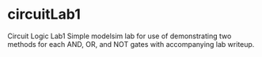 # circuitLab1
Circuit Logic Lab1
Simple modelsim lab for use of demonstrating two methods for each AND, OR, and NOT gates with accompanying lab writeup.

